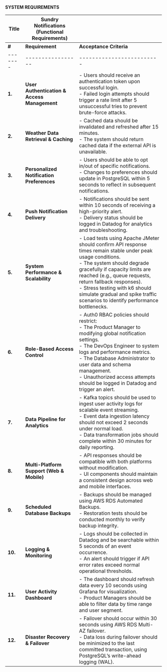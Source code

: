 **SYSTEM REQUIREMENTS**

| **Title** | **Sundry Notifications (Functional Requirements)** |  |
|-----------|----------------------------------------------------|---|
| **#** | **Requirement** | **Acceptance Criteria** |
|-------|-----------------|-------------------------|
| **1.** | **User Authentication & Access Management** | - Users should receive an authentication token upon successful login.<br>- Failed login attempts should trigger a rate limit after 5 unsuccessful tries to prevent brute-force attacks. |
| **2.** | **Weather Data Retrieval & Caching** | - Cached data should be invalidated and refreshed after 15 minutes.<br>- The system should return cached data if the external API is unavailable. |
| **3.** | **Personalized Notification Preferences** | - Users should be able to opt in/out of specific notifications.<br>- Changes to preferences should update in PostgreSQL within 5 seconds to reflect in subsequent notifications. |
| **4.** | **Push Notification Delivery** | - Notifications should be sent within 10 seconds of receiving a high-priority alert.<br>- Delivery status should be logged in Datadog for analytics and troubleshooting. |
| **5.** | **System Performance & Scalability** | - Load tests using Apache JMeter should confirm API response times remain stable under peak usage conditions.<br>- The system should degrade gracefully if capacity limits are reached (e.g., queue requests, return fallback responses).<br>- Stress testing with k6 should simulate gradual and spike traffic scenarios to identify performance bottlenecks. |
| **6.** | **Role-Based Access Control** | - Auth0 RBAC policies should restrict: <br>  - The Product Manager to modifying global notification settings.<br>  - The DevOps Engineer to system logs and performance metrics.<br>  - The Database Administrator to user data and schema management.<br>- Unauthorized access attempts should be logged in Datadog and trigger an alert. |
| **7.** | **Data Pipeline for Analytics** | - Kafka topics should be used to ingest user activity logs for scalable event streaming.<br>- Event data ingestion latency should not exceed 2 seconds under normal load.<br>- Data transformation jobs should complete within 30 minutes for daily reporting. |
| **8.** | **Multi-Platform Support (Web & Mobile)** | - API responses should be compatible with both platforms without modification.<br>- UI components should maintain a consistent design across web and mobile interfaces. |
| **9.** | **Scheduled Database Backups** | - Backups should be managed using AWS RDS Automated Backups.<br>- Restoration tests should be conducted monthly to verify backup integrity. |
| **10.** | **Logging & Monitoring** | - Logs should be collected in Datadog and be searchable within 5 seconds of an event occurrence.<br>- An alert should trigger if API error rates exceed normal operational thresholds. |
| **11.** | **User Activity Dashboard** | - The dashboard should refresh data every 10 seconds using Grafana for visualization.<br>- Product Managers should be able to filter data by time range and user segment. |
| **12.** | **Disaster Recovery & Failover** | - Failover should occur within 30 seconds using AWS RDS Multi-AZ failover.<br>- Data loss during failover should be minimized to the last committed transaction, using PostgreSQL’s write-ahead logging (WAL). |
